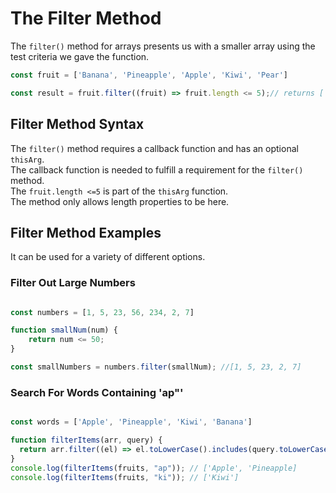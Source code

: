 # The Filter Method

The `filter()` method for arrays presents us with a smaller array using the test criteria we gave the function.  

``` JavaScript
const fruit = ['Banana', 'Pineapple', 'Apple', 'Kiwi', 'Pear']

const result = fruit.filter((fruit) => fruit.length <= 5);// returns ['Apple', 'Kiwi', 'Pear']

```
## Filter Method Syntax

The `filter()` method requires a callback function and has an optional `thisArg`.  
The callback function is needed to fulfill a requirement for the `filter()` method.  
The `fruit.length <=5` is part of the `thisArg` function.  
The method only allows length properties to be here.  

## Filter Method Examples

It can be used for a variety of different options.

### Filter Out Large Numbers

``` JavaScript

const numbers = [1, 5, 23, 56, 234, 2, 7]

function smallNum(num) {
    return num <= 50;
}

const smallNumbers = numbers.filter(smallNum); //[1, 5, 23, 2, 7]

```

### Search For Words Containing 'ap"'

``` JavaScript

const words = ['Apple', 'Pineapple', 'Kiwi', 'Banana']

function filterItems(arr, query) {
  return arr.filter((el) => el.toLowerCase().includes(query.toLowerCase()));
}
console.log(filterItems(fruits, "ap")); // ['Apple', 'Pineapple]
console.log(filterItems(fruits, "ki")); // ['Kiwi']